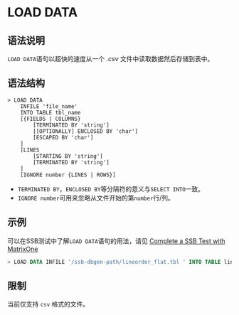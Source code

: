# **LOAD DATA**

## **语法说明**

`LOAD DATA`语句以超快的速度从一个 *.csv* 文件中读取数据然后存储到表中。

## **语法结构**

```
> LOAD DATA
    INFILE 'file_name'
    INTO TABLE tbl_name
    [{FIELDS | COLUMNS}
        [TERMINATED BY 'string']
        [[OPTIONALLY] ENCLOSED BY 'char']
        [ESCAPED BY 'char']
    ]
    [LINES
        [STARTING BY 'string']
        [TERMINATED BY 'string']
    ]
    [IGNORE number {LINES | ROWS}]
```

* `TERMINATED BY`，`ENCLOSED BY`等分隔符的意义与`SELECT INTO`一致。
* `IGNORE number`可用来忽略从文件开始的第`number`行/列。

## **示例**

可以在SSB测试中了解`LOAD DATA`语句的用法，请见
[Complete a SSB Test with MatrixOne
](../../../Get-Started/Tutorial/SSB-test-with-matrixone.md)

```sql
> LOAD DATA INFILE '/ssb-dbgen-path/lineorder_flat.tbl ' INTO TABLE lineorder_flat;
```

## **限制**

当前仅支持 `csv` 格式的文件。
